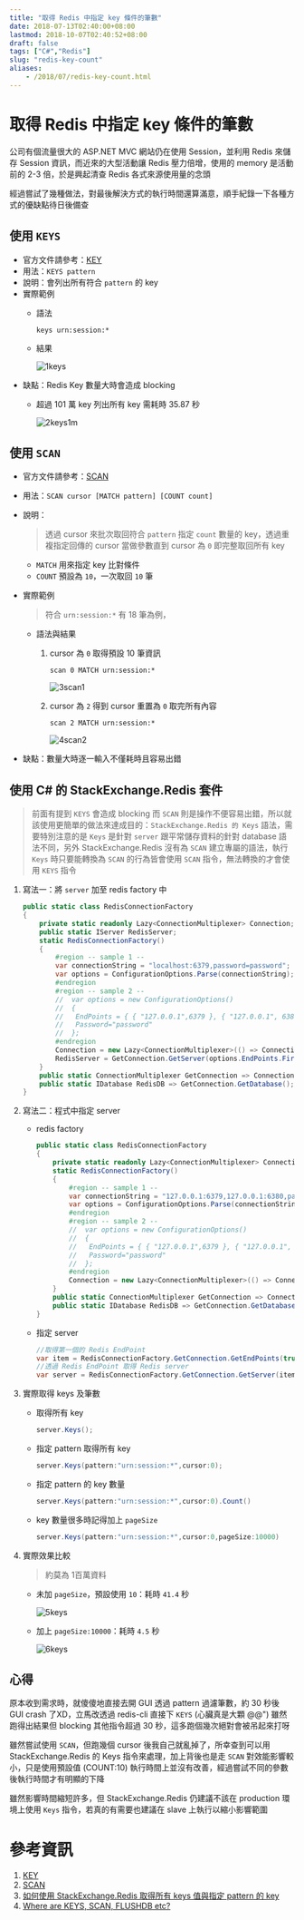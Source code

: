 ```yaml
---
title: "取得 Redis 中指定 key 條件的筆數"
date: 2018-07-13T02:40:00+08:00
lastmod: 2018-10-07T02:40:52+08:00
draft: false
tags: ["C#","Redis"]
slug: "redis-key-count"
aliases:
    - /2018/07/redis-key-count.html
---
```

# 取得 Redis 中指定 key 條件的筆數
公司有個流量很大的 ASP.NET MVC 網站仍在使用 Session，並利用 Redis 來儲存 Session 資訊，而近來的大型活動讓 Redis 壓力倍增，使用的 memory 是活動前的 2-3 倍，於是興起清查 Redis 各式來源使用量的念頭

經過嘗試了幾種做法，對最後解決方式的執行時間還算滿意，順手紀錄一下各種方式的優缺點待日後備查

## 使用 `KEYS`
- 官方文件請參考：[KEY](https://redis.io/commands/keys)
- 用法：`KEYS pattern`
- 說明：會列出所有符合 `pattern` 的 key
- 實際範例
    - 語法
        
        ```
        keys urn:session:*
        ``` 
    - 結果 
        
        ![1keys](https://user-images.githubusercontent.com/3851540/42651912-60aceb12-8643-11e8-9aff-fa23aaca0164.png)
- 缺點：Redis Key 數量大時會造成 blocking
    - 超過 101 萬 key 列出所有 key 需耗時 35.87 秒
        
        ![2keys1m](https://user-images.githubusercontent.com/3851540/42651913-60d8fc16-8643-11e8-8af0-1fcbf2675402.png)

## 使用 `SCAN`
- 官方文件請參考：[SCAN](https://redis.io/commands/scan)
- 用法：`SCAN cursor [MATCH pattern] [COUNT count]`
- 說明：
    
    > 透過 cursor 來批次取回符合 `pattern` 指定 `count` 數量的 key，透過重複指定回傳的 cursor 當做參數直到 cursor 為 `0`  即完整取回所有 key
    
    - `MATCH` 用來指定 key 比對條件
    - `COUNT` 預設為 `10`，一次取回 `10` 筆
- 實際範例
    
    > 符合 `urn:session:*` 有 18 筆為例，
    
    - 語法與結果
        1. cursor 為 `0` 取得預設 10 筆資訊
            
            ```
            scan 0 MATCH urn:session:*
            ``` 
            
            ![3scan1](https://user-images.githubusercontent.com/3851540/42651914-610123c6-8643-11e8-838b-b9a4a65e2426.png)
        2. cursor 為 `2` 得到 cursor 重置為 `0` 取完所有內容
            
            ```
            scan 2 MATCH urn:session:*
            ```
            
            ![4scan2](https://user-images.githubusercontent.com/3851540/42651915-612726fc-8643-11e8-827f-395ade4fd208.png)
- 缺點：數量大時逐一輸入不僅耗時且容易出錯

## 使用 C# 的 StackExchange.Redis 套件

> 前面有提到 `KEYS` 會造成 blocking 而 `SCAN` 則是操作不便容易出錯，所以就該使用更簡單的做法來達成目的：`StackExchange.Redis 的 Keys` 語法，需要特別注意的是 `Keys` 是針對 `server` 跟平常儲存資料的針對 database 語法不同，另外 StackExchange.Redis 沒有為 `SCAN` 建立專屬的語法，執行 `Keys` 時只要能轉換為 `SCAN` 的行為皆會使用 `SCAN` 指令，無法轉換的才會使用 `KEYS` 指令
    
1. 寫法一：將 `server` 加至 redis factory 中
    
    ```cs
    public static class RedisConnectionFactory
    {
        private static readonly Lazy<ConnectionMultiplexer> Connection;
        public static IServer RedisServer;
        static RedisConnectionFactory()
        {
            #region -- sample 1 --
            var connectionString = "localhost:6379,password=password";
            var options = ConfigurationOptions.Parse(connectionString);
            #endregion
            #region -- sample 2 --
            //  var options = new ConfigurationOptions()
            //  {
            //   EndPoints = { { "127.0.0.1",6379 }, { "127.0.0.1", 6380}},
            //   Password="password"
            //  };
            #endregion
            Connection = new Lazy<ConnectionMultiplexer>(() => ConnectionMultiplexer.Connect(options));
            RedisServer = GetConnection.GetServer(options.EndPoints.First());
        }
        public static ConnectionMultiplexer GetConnection => Connection.Value;
        public static IDatabase RedisDB => GetConnection.GetDatabase();
    }
    ```
2. 寫法二：程式中指定 server
    - redis factory
        
        ```cs
        public static class RedisConnectionFactory
        {
            private static readonly Lazy<ConnectionMultiplexer> Connection;
            static RedisConnectionFactory()
            {
                #region -- sample 1 --
                var connectionString = "127.0.0.1:6379,127.0.0.1:6380,password=password";
                var options = ConfigurationOptions.Parse(connectionString);
                #endregion
                #region -- sample 2 --
                //  var options = new ConfigurationOptions()
                //  {
                //   EndPoints = { { "127.0.0.1",6379 }, { "127.0.0.1", 6380}},
                //   Password="password"
                //  };
                #endregion
                Connection = new Lazy<ConnectionMultiplexer>(() => ConnectionMultiplexer.Connect(options));
            }
            public static ConnectionMultiplexer GetConnection => Connection.Value;
            public static IDatabase RedisDB => GetConnection.GetDatabase();
        }
        ```
    - 指定 server
        
        ```cs
        //取得第一個的 Redis EndPoint
        var item = RedisConnectionFactory.GetConnection.GetEndPoints(true).FirstOrDefault();
        //透過 Redis EndPoint 取得 Redis server
        var server = RedisConnectionFactory.GetConnection.GetServer(item);
        ``` 
3. 實際取得 keys 及筆數
    - 取得所有 key
        
        ```cs
        server.Keys();
        ``` 
    - 指定 pattern 取得所有 key
        
        ```cs
        server.Keys(pattern:"urn:session:*",cursor:0);
        ``` 
    - 指定 pattern 的 key 數量 
        
        ```cs
        server.Keys(pattern:"urn:session:*",cursor:0).Count()
        ``` 
    - key 數量很多時記得加上 `pageSize`
        
        ```cs
        server.Keys(pattern:"urn:session:*",cursor:0,pageSize:10000)
        ``` 
4. 實際效果比較
    
    > 約莫為 1百萬資料 
    
    - 未加 `pageSize`，預設使用 `10`：耗時 `41.4` 秒
        
        ![5keys](https://user-images.githubusercontent.com/3851540/42651918-614ec4e6-8643-11e8-833f-8f3d488a9f0b.png)
    - 加上 `pageSize:10000`：耗時 `4.5` 秒
        
        ![6keys](https://user-images.githubusercontent.com/3851540/42651919-61775cd0-8643-11e8-87c1-831ca3948481.png) 

## 心得
原本收到需求時，就傻傻地直接去開 GUI 透過 pattern 過濾筆數，約 30 秒後 GUI crash 了XD，立馬改透過 redis-cli 直接下 `KEYS` (心臟真是大顆 @@") 雖然跑得出結果但 blocking 其他指令超過 30 秒，這多跑個幾次絕對會被吊起來打呀

雖然嘗試使用 `SCAN`，但跑幾個 cursor 後我自己就亂掉了，所幸查到可以用 StackExchange.Redis 的 Keys 指令來處理，加上背後也是走 `SCAN` 對效能影響較小，只是使用預設值 (COUNT:10) 執行時間上並沒有改善，經過嘗試不同的參數後執行時間才有明顯的下降

雖然影響時間縮短許多，但 StackExchange.Redis 仍建議不該在 production 環境上使用 `Keys` 指令，若真的有需要也建議在 slave 上執行以縮小影響範圍

# 參考資訊
1. [KEY](https://redis.io/commands/keys)
2. [SCAN](https://redis.io/commands/scan)
3. [如何使用 StackExchange.Redis 取得所有 keys 值與指定 pattern 的 key](https://blog.yowko.com/2017/04/stackexchange-redis-get-all-keys-or-pattern.html)
4. [Where are KEYS, SCAN, FLUSHDB etc?](https://stackexchange.github.io/StackExchange.Redis/KeysScan)